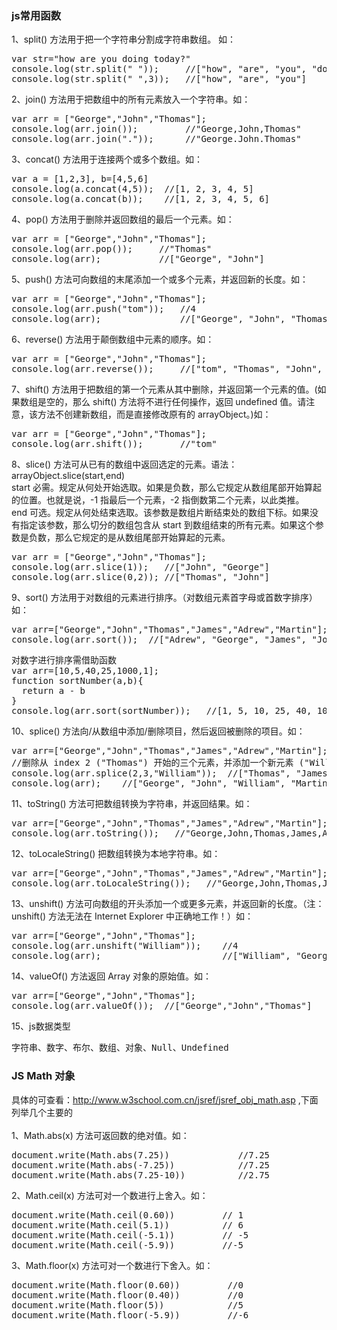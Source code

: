 
### js常用函数
1、split() 方法用于把一个字符串分割成字符串数组。 如：
<pre>var str="how are you doing today?"
console.log(str.split(" "));     //["how", "are", "you", "doing", "today?"]
console.log(str.split(" ",3));   //["how", "are", "you"]
</pre>
2、join() 方法用于把数组中的所有元素放入一个字符串。如：
<pre>var arr = ["George","John","Thomas"];
console.log(arr.join());         //"George,John,Thomas"
console.log(arr.join("."));      //"George.John.Thomas"
</pre>
3、concat() 方法用于连接两个或多个数组。如：
<pre>var a = [1,2,3], b=[4,5,6]
console.log(a.concat(4,5));  //[1, 2, 3, 4, 5]
console.log(a.concat(b));    //[1, 2, 3, 4, 5, 6]
</pre>
4、pop() 方法用于删除并返回数组的最后一个元素。如：
<pre>var arr = ["George","John","Thomas"];
console.log(arr.pop());     //"Thomas"
console.log(arr);           //["George", "John"]
</pre>
5、push() 方法可向数组的末尾添加一个或多个元素，并返回新的长度。如：
<pre>var arr = ["George","John","Thomas"];
console.log(arr.push("tom"));   //4
console.log(arr);               //["George", "John", "Thomas", "tom"]
</pre>
6、reverse() 方法用于颠倒数组中元素的顺序。如：
<pre>var arr = ["George","John","Thomas"];
console.log(arr.reverse());     //["tom", "Thomas", "John", "George"]
</pre>
7、shift() 方法用于把数组的第一个元素从其中删除，并返回第一个元素的值。(如果数组是空的，那么 shift() 方法将不进行任何操作，返回 undefined 值。请注意，该方法不创建新数组，而是直接修改原有的 arrayObject。)如：
<pre>var arr = ["George","John","Thomas"];
console.log(arr.shift());       //"tom"
</pre>
8、slice() 方法可从已有的数组中返回选定的元素。语法：arrayObject.slice(start,end)<br>
start	必需。规定从何处开始选取。如果是负数，那么它规定从数组尾部开始算起的位置。也就是说，-1 指最后一个元素，-2 指倒数第二个元素，以此类推。<br>
end	可选。规定从何处结束选取。该参数是数组片断结束处的数组下标。如果没有指定该参数，那么切分的数组包含从 start 到数组结束的所有元素。如果这个参数是负数，那么它规定的是从数组尾部开始算起的元素。
<pre>var arr = ["George","John","Thomas"];
console.log(arr.slice(1));   //["John", "George"]
console.log(arr.slice(0,2)); //["Thomas", "John"]
</pre>
9、sort() 方法用于对数组的元素进行排序。（对数组元素首字母或首数字排序）如：
<pre>var arr=["George","John","Thomas","James","Adrew","Martin"];
console.log(arr.sort());  //["Adrew", "George", "James", "John", "Martin", "Thomas"]
</pre>
<pre>对数字进行排序需借助函数
var arr=[10,5,40,25,1000,1];
function sortNumber(a,b){
  return a - b
}
console.log(arr.sort(sortNumber));   //[1, 5, 10, 25, 40, 1000]
</pre>
10、splice() 方法向/从数组中添加/删除项目，然后返回被删除的项目。如：
<pre>var arr=["George","John","Thomas","James","Adrew","Martin"];
//删除从 index 2 ("Thomas") 开始的三个元素，并添加一个新元素 ("William") 来替代被删除的元素
console.log(arr.splice(2,3,"William"));  //["Thomas", "James", "Adrew"]
console.log(arr);    //["George", "John", "William", "Martin"]
</pre>
11、toString() 方法可把数组转换为字符串，并返回结果。如：
<pre>var arr=["George","John","Thomas","James","Adrew","Martin"];
console.log(arr.toString());   //"George,John,Thomas,James,Adrew,Martin"
</pre>
12、toLocaleString() 把数组转换为本地字符串。如：
<pre>var arr=["George","John","Thomas","James","Adrew","Martin"];
console.log(arr.toLocaleString());   //"George,John,Thomas,James,Adrew,Martin"
</pre>
13、unshift() 方法可向数组的开头添加一个或更多元素，并返回新的长度。（注：unshift() 方法无法在 Internet Explorer 中正确地工作！）如：
<pre>var arr=["George","John","Thomas"];
console.log(arr.unshift("William"));    //4
console.log(arr);                       //["William", "George", "John", "Thomas"]
</pre>
14、valueOf() 方法返回 Array 对象的原始值。如：
<pre>var arr=["George","John","Thomas"];
console.log(arr.valueOf());  //["George","John","Thomas"]
</pre>
15、js数据类型
<pre>字符串、数字、布尔、数组、对象、Null、Undefined</pre>


### JS Math 对象
具体的可查看：http://www.w3school.com.cn/jsref/jsref_obj_math.asp  ,下面列举几个主要的<br><br>
1、Math.abs(x) 方法可返回数的绝对值。如：
<pre>document.write(Math.abs(7.25))             //7.25
document.write(Math.abs(-7.25))            //7.25
document.write(Math.abs(7.25-10))          //2.75
</pre>
2、Math.ceil(x) 方法可对一个数进行上舍入。如：
<pre>document.write(Math.ceil(0.60))         // 1
document.write(Math.ceil(5.1))          // 6
document.write(Math.ceil(-5.1))         // -5
document.write(Math.ceil(-5.9))         //-5
</pre>
3、Math.floor(x) 方法可对一个数进行下舍入。如：
<pre>document.write(Math.floor(0.60))         //0
document.write(Math.floor(0.40))         //0
document.write(Math.floor(5))            //5
document.write(Math.floor(-5.9))         //-6
</pre>

